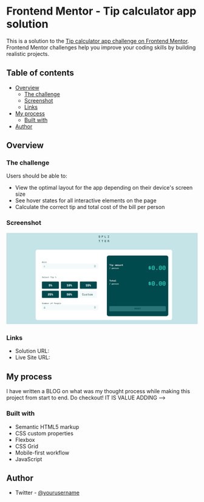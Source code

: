 # Frontend Mentor - Tip calculator app solution

This is a solution to the [Tip calculator app challenge on Frontend Mentor](https://www.frontendmentor.io/challenges/tip-calculator-app-ugJNGbJUX). Frontend Mentor challenges help you improve your coding skills by building realistic projects.

## Table of contents

- [Overview](#overview)
  - [The challenge](#the-challenge)
  - [Screenshot](#screenshot)
  - [Links](#links)
- [My process](#my-process)
  - [Built with](#built-with)
- [Author](#author)

## Overview

### The challenge

Users should be able to:

- View the optimal layout for the app depending on their device's screen size
- See hover states for all interactive elements on the page
- Calculate the correct tip and total cost of the bill per person

### Screenshot

![](./images/screenshot.png)

### Links

- Solution URL: [](https://your-solution-url.com)
- Live Site URL: [](https://your-live-site-url.com)

## My process

I have written a BLOG on what was my thought process while making this project from start to end.
Do checkout! IT IS VALUE ADDING --> []()

### Built with

- Semantic HTML5 markup
- CSS custom properties
- Flexbox
- CSS Grid
- Mobile-first workflow
- JavaScript

## Author

- Twitter - [@yourusername](https://www.twitter.com/pitale_shubh)
